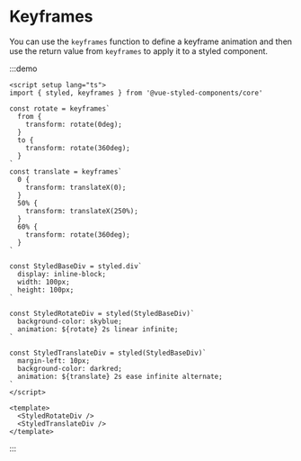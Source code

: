 # Keyframes

You can use the `keyframes` function to define a keyframe animation and then use the return value from `keyframes` to
apply it to
a styled component.

:::demo

```vue
<script setup lang="ts">
import { styled, keyframes } from '@vue-styled-components/core'

const rotate = keyframes`
  from {
    transform: rotate(0deg);
  }
  to {
    transform: rotate(360deg);
  }
`
const translate = keyframes`
  0 {
    transform: translateX(0);
  }
  50% {
    transform: translateX(250%);
  }
  60% {
    transform: rotate(360deg);
  }
`

const StyledBaseDiv = styled.div`
  display: inline-block;
  width: 100px;
  height: 100px;
`

const StyledRotateDiv = styled(StyledBaseDiv)`
  background-color: skyblue;
  animation: ${rotate} 2s linear infinite;
`

const StyledTranslateDiv = styled(StyledBaseDiv)`
  margin-left: 10px;
  background-color: darkred;
  animation: ${translate} 2s ease infinite alternate;
`
</script>

<template>
  <StyledRotateDiv />
  <StyledTranslateDiv />
</template>
```

:::

